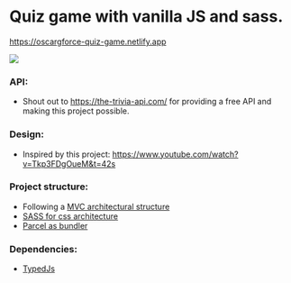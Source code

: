 # Quiz game with vanilla JS and sass.

https://oscargforce-quiz-game.netlify.app

![](https://media.giphy.com/media/v1.Y2lkPTc5MGI3NjExNjk4OGVkYmJiMDczOTAzNWQwMTRiZDQxYjczOTdkMWUxMDg4ZDNiMiZjdD1n/2BElJJRV114Be5cxU4/giphy.gif)

### API:
 - Shout out to https://the-trivia-api.com/ for providing a free API and making this project possible.

 ### Design:
  - Inspired by this project: https://www.youtube.com/watch?v=Tkp3FDgOueM&t=42s

  ### Project structure:
   - Following a [MVC architectural structure](https://www.tutorialspoint.com/mvc_framework/mvc_framework_introduction.htm)
   - [SASS for css architecture](https://sass-lang.com/documentation/)
   - [Parcel as bundler](https://parceljs.org/)

   ### Dependencies:
   - [TypedJs](https://github.com/mattboldt/typed.js/)
   
